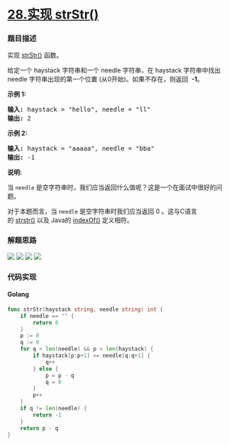 # [28.实现 strStr()](https://leetcode-cn.com/problems/implement-strstr)


### 题目描述

<div class="notranslate"><p>实现&nbsp;<a href="https://baike.baidu.com/item/strstr/811469">strStr()</a>&nbsp;函数。</p>

<p>给定一个&nbsp;haystack 字符串和一个 needle 字符串，在 haystack 字符串中找出 needle 字符串出现的第一个位置 (从0开始)。如果不存在，则返回&nbsp; <strong>-1</strong>。</p>

<p><strong>示例 1:</strong></p>

<pre><strong>输入:</strong> haystack = "hello", needle = "ll"
<strong>输出:</strong> 2
</pre>

<p><strong>示例 2:</strong></p>

<pre><strong>输入:</strong> haystack = "aaaaa", needle = "bba"
<strong>输出:</strong> -1
</pre>

<p><strong>说明:</strong></p>

<p>当&nbsp;<code>needle</code>&nbsp;是空字符串时，我们应当返回什么值呢？这是一个在面试中很好的问题。</p>

<p>对于本题而言，当&nbsp;<code>needle</code>&nbsp;是空字符串时我们应当返回 0 。这与C语言的&nbsp;<a href="https://baike.baidu.com/item/strstr/811469">strstr()</a>&nbsp;以及 Java的&nbsp;<a href="https://docs.oracle.com/javase/7/docs/api/java/lang/String.html#indexOf(java.lang.String)">indexOf()</a>&nbsp;定义相符。</p>
</div>


### 解题思路

![](http://lc-photo.xwlin.com/28-1.png)
![](http://lc-photo.xwlin.com/28-2.png)
![](http://lc-photo.xwlin.com/28-3.png)
![](http://lc-photo.xwlin.com/28-4.png)


### 代码实现

<!-- tabs:start -->

#### **Golang**
```go
func strStr(haystack string, needle string) int {
	if needle == "" {
		return 0
	}
	p := 0
	q := 0
	for q < len(needle) && p < len(haystack) {
		if haystack[p:p+1] == needle[q:q+1] {
			q++
		} else {
			p = p - q
			q = 0
		}
		p++
	}
	if q != len(needle) {
		return -1
	}
	return p - q
}
```


<!-- tabs:end -->
